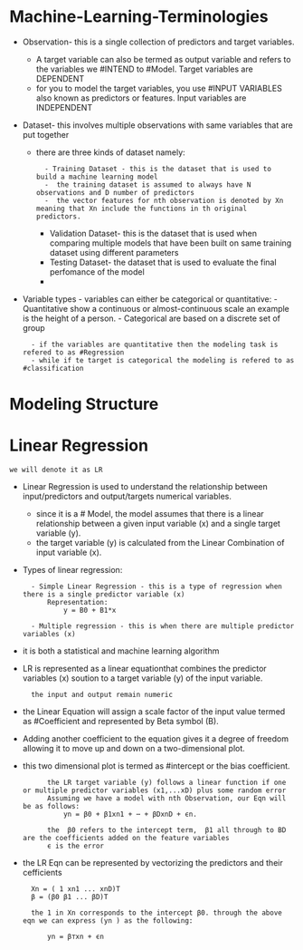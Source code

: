 # Machine-Learning-Terminologies
- Observation- this is a single collection  of predictors and target variables. 
   - A target variable can also be termed as output variable and refers to the variables we #INTEND to #Model. Target variables are DEPENDENT
   - for you to model the target variables, you use #INPUT VARIABLES also known as predictors or features. Input variables are INDEPENDENT

- Dataset- this involves multiple observations with same variables that are put together

	- there are three kinds of dataset namely:
		
			- Training Dataset - this is the dataset that is used to build a machine learning model
			-  the training dataset is assumed to always have N observations and D number of predictors
			-  the vector features for nth observation is denoted by Xn meaning that Xn include the functions in th original predictors. 			
		- Validation Dataset- this is the dataset that is used when comparing multiple models 
		  that have been built on same training dataset using different parameters
		- Testing Dataset- the dataset that is used to evaluate the final perfomance of the model
		- 


- Variable types
		- variables can either be categorical or quantitative:
				- Quantitative show a continuous or almost-continuous scale an example is the height of a person. 
				- Categorical are based on a discrete set of group
				
							
		- if the variables are quantitative then the modeling task is refered to as #Regression
		- while if te target is categorical the modeling is refered to as #classification
		

# Modeling Structure
			
 # Linear Regression
 	we will denote it as LR
- Linear Regression is used to understand the relationship between input/predictors and output/targets numerical variables.
	- since it is a # Model, the model assumes that there is a linear relationship between a given input variable (x) and a single target variable (y). 
	- the target variable (y) is calculated from the Linear Combination of input variable (x). 
- Types of linear regression:

		- Simple Linear Regression - this is a type of regression when there is a single predictor variable (x)
			Representation:  
				y = B0 + B1*x
				
		- Multiple regression - this is when there are multiple predictor variables (x)
	
- it is both a statistical and machine learning algorithm
- LR is represented as a linear equationthat combines the predictor variables (x) soution to a target variable (y) of the input variable. 

		the input and output remain numeric

- the Linear Equation will assign a scale factor of the input value termed as #Coefficient and represented by Beta symbol (B). 
- Adding another coefficient to the equation gives it a degree of freedom allowing it to move up and down on a two-dimensional plot.
- this two dimensional plot is termed as #intercept or the bias coefficient. 

			the LR target variable (y) follows a linear function if one or multiple predictor variables (x1,...xD) plus some random error
			Assuming we have a model with nth Observation, our Eqn will be as follows:
				yn = β0 + β1xn1 + ⋯ + βDxnD + ϵn.
				
			the  β0 refers to the intercept term,  β1 all through to BD are the coefficients added on the feature variables
			ϵ is the error
			
- the LR Eqn can be represented by vectorizing the predictors and their cefficients
		
		Xn = ( 1 xn1 ... xnD)T
		β = (β0 β1 ... βD)T
		
		the 1 in Xn corresponds to the intercept β0. through the above eqn we can express (yn ) as the following:
		
			yn = β⊤xn + ϵn
			
